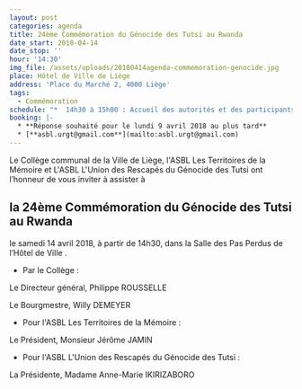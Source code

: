 ```yaml
---
layout: post
categories: agenda
title: 24ème Commémoration du Génocide des Tutsi au Rwanda
date_start: 2018-04-14
date_stop: ''
hour: '14:30'
img_file: /assets/uploads/20180414agenda-commemoration-genocide.jpg
place: Hôtel de Ville de Liège
address: 'Place du Marché 2, 4000 Liège'
tags:
  - Commémoration
schedule: "*  14h30 à 15h00 : Accueil des autorités et des participants\r\n* 15h00 : Expression artistique\r\n* 15h06 : Témoignage de Madame Angélique INGABIRE RUTAYISIRE, rescapée du Génocide et Auteure de livre « D’un coeur chagriné à une plénitude de joie »\r\n* 15h40 : Expression artistique\r\n* 15h46 : Intervention de Madame Florence RASMONT, doctorante en Histoire contemporaine, chercheuse pour le projet TRANSMEMO au Centre d’Etude et de Documentation « Guerre et Sociétés contemporaines »\r\n* 16h15 : Intervention de Monsieur Jérôme JAMIN, Président de l’ASBL « Les Territoires de la Mémoire »\r\n* 16h35 : Expression artistique\r\n* 16h41 : Intervention de Madame Anne-Marie IKIRIZABORO, Présidente de l’ASBL « Union des Rescapés du Génocide des Tutsi ».\r\n* 16h55 : Intervention de Son Excellence Monsieur Amandin RUGIRA, Ambassadeur de la République du Rwanda\r\n* 17h15 : Expression artistique\r\n* 17h25 : Intervention de Monsieur Willy DEMEYER, Bourgmestre de la Ville de Liège.\r\n* 17h45 à 18h30 : Vin d’honneur\r\n* 19h00 à l’aube : Veillée commémorative à la Salle des Genêts – rue des Genêts, 2A à 4000 Liège"
booking: |-
  * **Réponse souhaité pour le lundi 9 avril 2018 au plus tard**
  * [**asbl.urgt@gmail.com**](mailto:asbl.urgt@gmail.com)
---
```

Le Collège communal de la Ville de Liège,
 l'ASBL Les Territoires de la Mémoire et 
L'ASBL L'Union des Rescapés du Génocide des Tutsi
 ont l’honneur de vous inviter à assister à

## la 24ème Commémoration du Génocide des Tutsi au Rwanda

le samedi 14 avril 2018, à partir de 14h30,
 dans la Salle des Pas Perdus de l’Hôtel de Ville
.



* Par le Collège :

Le Directeur général, Philippe ROUSSELLE

Le Bourgmestre, Willy DEMEYER

* Pour l'ASBL Les Territoires de la Mémoire :

Le Président, Monsieur Jérôme JAMIN

* Pour l'ASBL L'Union des Rescapés du Génocide des Tutsi :

La Présidente, Madame Anne-Marie IKIRIZABORO
